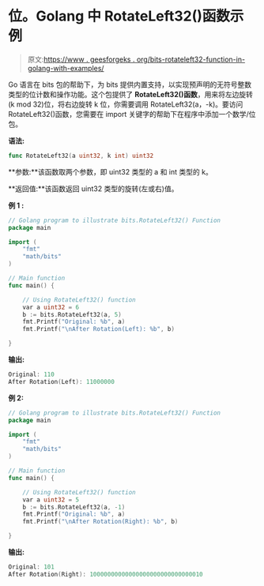 # 位。Golang 中 RotateLeft32()函数示例

> 原文:[https://www . geesforgeks . org/bits-rotateleft32-function-in-golang-with-examples/](https://www.geeksforgeeks.org/bits-rotateleft32-function-in-golang-with-examples/)

Go 语言在 bits 包的帮助下，为 bits 提供内置支持，以实现预声明的无符号整数类型的位计数和操作功能。这个包提供了 **RotateLeft32()函数**，用来将左边旋转(k mod 32)位，将右边旋转 k 位，你需要调用 RotateLeft32(a，-k)。要访问 RotateLeft32()函数，您需要在 import 关键字的帮助下在程序中添加一个数学/位包。

**语法:**

```go
func RotateLeft32(a uint32, k int) uint32
```

**参数:**该函数取两个参数，即 uint32 类型的 a 和 int 类型的 k。

**返回值:**该函数返回 uint32 类型的旋转(左或右)值。

**例 1 :**

```go
// Golang program to illustrate bits.RotateLeft32() Function
package main

import (
    "fmt"
    "math/bits"
)

// Main function
func main() {

    // Using RotateLeft32() function
    var a uint32 = 6
    b := bits.RotateLeft32(a, 5)
    fmt.Printf("Original: %b", a)
    fmt.Printf("\nAfter Rotation(Left): %b", b)

}
```

**输出:**

```go
Original: 110
After Rotation(Left): 11000000

```

**例 2:**

```go
// Golang program to illustrate bits.RotateLeft32() Function
package main

import (
    "fmt"
    "math/bits"
)

// Main function
func main() {

    // Using RotateLeft32() function
    var a uint32 = 5
    b := bits.RotateLeft32(a, -1)
    fmt.Printf("Original: %b", a)
    fmt.Printf("\nAfter Rotation(Right): %b", b)

}
```

**输出:**

```go
Original: 101
After Rotation(Right): 10000000000000000000000000000010

```
